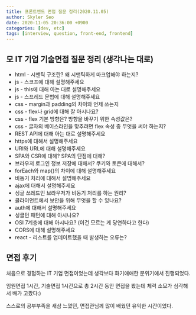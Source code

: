 ```yaml
---
title: 프론트엔드 면접 질문 정리(2020.11.05)
author: Skyler Seo
date: 2020-11-05 20:36:00 +0900
categories: [dev, etc]
tags: [interview, question, front-end, frontend]
---
```


## 모 IT 기업 기술면접 질문 정리 (생각나는 대로)

- html - 시맨틱 구조란? 왜 시맨틱하게 마크업해야 하는지?
- js - 스코프에 대해 설명해주세요
- js - this에 대해 아는 대로 설명해주세요
- js - 스프레드 문법에 대해 설명해주세요
- css - margin과 padding의 차이와 언제 쓰는지
- css - flex나 grid에 대해 잘 아시나요?
- css - flex 기본 방향은? 방향을 바꾸기 위한 속성값은?
- css - 글자의 베이스라인을 맞추려면 flex 속성 중 무엇을 써야 하는지? 
- REST API에 대해 아는 대로 설명해주세요
- https에 대해서 설명해주세요
- URI와 URL에 대해 설명해주세요
- SPA와 CSR에 대해? SPA의 단점에 대해?
- 브라우저 로그인 정보 저장에 대해서? 쿠키와 토큰에 대해서? 
- forEach와 map()의 차이에 대해 설명해주세요
- 비동기 처리에 대해서 설명해주세요
- ajax에 대해서 설명해주세요
- 싱글 쓰레드인 브라우저가 비동기 처리를 하는 원리?
- 클라이언트에서 보안을 위해 무엇을 할 수 있나요?
- auth에 대해서 설명해주세요
- 싱글턴 패턴에 대해 아시나요?
- OSI 7계층에 대해 아시나요? (이건 모르는 게 당연하다고 한다)
- CORS에 대해 설명해주세요
- react - 리스트를 업데이트했을 때 발생하는 오류는?

## 면접 후기
처음으로 경험하는 IT 기업 면접이었는데 생각보다 화기애애한 분위기에서 진행되었다. 


임원면접 1시간, 기술면접 1시간으로 총 2시간 동안 면접을 봤는데 체력 소모가 심각해서 배가 고팠다:)


스스로의 공부부족을 새삼 느꼈던, 면접관님께 많이 배웠던 유익한 시간이었다.